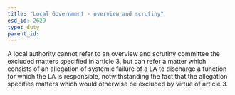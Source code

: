 ```yaml
---
title: "Local Government - overview and scrutiny"
esd_id: 2629
type: duty
parent_id:  
---
```


A local authority cannot refer to an overview and scrutiny committee the excluded matters specified in article 3, but can refer a matter which consists of an allegation of systemic failure of a LA to discharge a function for which the LA is responsible, notwithstanding the fact that the allegation specifies matters which would otherwise be excluded by virtue of article 3.

